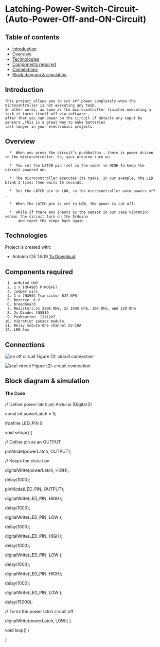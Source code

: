 # Latching-Power-Switch-Circuit-(Auto-Power-Off-and-ON-Circuit)


## Table of contents
* [Introduction](#Introduction)
* [Overview](#Overview)
* [Technologies](#technologies)
* [Components required](#Components-required)
* [Connections](#Connections)
* [Block diagram & simulation ](#Block-diagram-&-simulation)



## Introduction
    
    This project allows you to cut off power completely when the microcontroller is not executing any task. 
    In other words, as soon as the microcontroller finishes executing a task it turns itself off via software ,
    after that you can power on the circuit if detects any input by sensors ,This is a great way to make batteries
    last longer in your electronics projects.
    
## Overview

      *  When you press the circuit’s pushbutton , there is power driven to the microcontroller. So, your Arduino turn on.
 
      *  You set the LATCH pin (set in the code) to HIGH to keep the circuit powered on.
 
      *  The microcontroller executes its tasks. In our example, the LED blink 3 times then waits 15 seconds.
  
      *  Set the LATCH pin to LOW, so the microcontroller auto powers off .
  
      *  When the LATCH pin is set to LOW, the power is cut off.

      *  while if there any inputs by the sensor in our case vibration sensor the circuit turn on the Arduino 
          and repet the steps back again .
   






## Technologies
Project is created with:
* Arduino IDE 1.8.19 [To Downloud](https://www.arduino.cc/en/software)
	
## Components required

     1. Arduino UNO
     2. 1 x IRF4905 P-MOSFET
     3. jumper wirs
     4. 1 x 2N3904 Transistor BJT NPN
     5. bettrey  6 V 
     6. breadboard
     7. Resistors:2x 220K Ohm, 2x 100K Ohm, 10K Ohm, and 220 Ohm
     8. 2x Diodes 1N5819
     9. Pushbutton  12x12x7
    10. Vibration sensor module
    11. Relay module One channel 5V-10A
    12. LED 5mm 
    

    
## Connections

![on off circuit ](https://user-images.githubusercontent.com/64277741/183539294-c2312cfe-bf5b-4582-b91c-a00b88ee2394.png)
Figure (1): circuit connection

![real circuit](https://user-images.githubusercontent.com/64277741/183540015-e4d828d8-7902-4c58-b0f3-c5e95596a806.jpg)
Figure (2): circuit connection
     
## Block diagram & simulation


#### The Code 
 

// Define power latch pin  Arduino (Digital 5)

const int powerLatch = 5;

#define LED_PIN 9

void setup() {

  // Define pin as an OUTPUT
  
  pinMode(powerLatch, OUTPUT); 
  
  
  // Keeps the circuit on
  
  digitalWrite(powerLatch, HIGH);
  
  delay(1000);
  
  pinMode(LED_PIN, OUTPUT);
  
  digitalWrite(LED_PIN, HIGH);
  
  delay(1000);
  
  digitalWrite(LED_PIN, LOW );
  
  delay(1000);
  
  digitalWrite(LED_PIN, HIGH);
  
  delay(1000);
  
  digitalWrite(LED_PIN, LOW );
  
  delay(1000);
  
  digitalWrite(LED_PIN, HIGH);
  
  delay(1000);
  
  digitalWrite(LED_PIN, LOW );
  
  delay(15000);
  
  // Turns the power latch circuit off
  
  digitalWrite(powerLatch, LOW);
}

void loop() {

 
}
